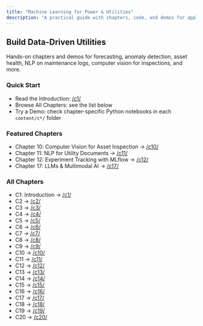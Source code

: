 ```yaml
---
title: "Machine Learning for Power & Utilities"
description: "A practical guide with chapters, code, and demos for applying ML to electric utilities."
---
```


## Build Data-Driven Utilities

Hands-on chapters and demos for forecasting, anomaly detection, asset health, NLP on maintenance logs, computer vision for inspections, and more.

### Quick Start
- Read the Introduction: [/c1/](/c1/)
- Browse All Chapters: see the list below
- Try a Demo: check chapter-specific Python notebooks in each `content/c*/` folder

### Featured Chapters
- Chapter 10: Computer Vision for Asset Inspection → [/c10/](/c10/)
- Chapter 11: NLP for Utility Documents → [/c11/](/c11/)
- Chapter 12: Experiment Tracking with MLflow → [/c12/](/c12/)
- Chapter 17: LLMs & Multimodal AI → [/c17/](/c17/)

### All Chapters
- C1: Introduction → [/c1/](/c1/)
- C2 → [/c2/](/c2/)
- C3 → [/c3/](/c3/)
- C4 → [/c4/](/c4/)
- C5 → [/c5/](/c5/)
- C6 → [/c6/](/c6/)
- C7 → [/c7/](/c7/)
- C8 → [/c8/](/c8/)
- C9 → [/c9/](/c9/)
- C10 → [/c10/](/c10/)
- C11 → [/c11/](/c11/)
- C12 → [/c12/](/c12/)
- C13 → [/c13/](/c13/)
- C14 → [/c14/](/c14/)
- C15 → [/c15/](/c15/)
- C16 → [/c16/](/c16/)
- C17 → [/c17/](/c17/)
- C18 → [/c18/](/c18/)
- C19 → [/c19/](/c19/)
- C20 → [/c20/](/c20/)
